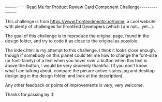 -----------Read Me for Product Review Card Component Challenge---------------

This challenge is from https://www.frontendmentor.io/home, a cool website with plenty of challenges for FrontEnd Developers
(which I am not... yet...).

The goal of this challenge is to reproduce the original page, found in the design folder, and try to code it as close to
the original as possible. 

The index.html is my attempt to this challenge. I think it looks close enough, though if somebody on this planet could
tell me how to change the font-size (or font-family) of a text when you hover over a button when this text is above 
the button, I would be very sincerely thankful. (If you don't know what I am talking about, compare the picture active-states.jpg
and desktop-design.jpg in the design folder, and look at the description).

Any other feedback or points of improvements is very, very welcome.

Thanks for passing by :)!
